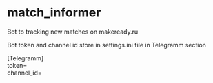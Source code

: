 # match_informer
Bot to tracking new matches on makeready.ru

Bot token and channel id store in settings.ini file in Telegramm section

\[Telegramm\]  
token=  
channel_id=  




